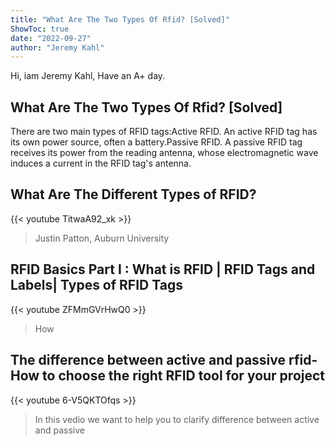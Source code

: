 ```yaml
---
title: "What Are The Two Types Of Rfid? [Solved]"
ShowToc: true 
date: "2022-09-27"
author: "Jeremy Kahl" 
---
```


Hi, iam Jeremy Kahl, Have an A+ day.
## What Are The Two Types Of Rfid? [Solved]
 There are two main types of RFID tags:Active RFID. An active RFID tag has its own power source, often a battery.Passive RFID. A passive RFID tag receives its power from the reading antenna, whose electromagnetic wave induces a current in the RFID tag's antenna.

## What Are The Different Types of RFID?
{{< youtube TitwaA92_xk >}}
>Justin Patton, Auburn University 

## RFID Basics Part I : What is RFID | RFID Tags and Labels| Types of RFID Tags
{{< youtube ZFMmGVrHwQ0 >}}
>How 

## The difference between active and passive rfid- How to choose the right RFID tool for your project
{{< youtube 6-V5QKTOfqs >}}
>In this vedio we want to help you to clarify difference between active and passive 

